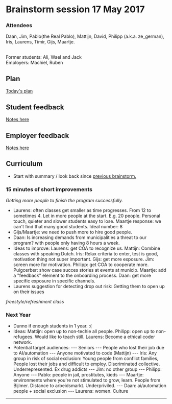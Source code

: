# Brainstorm session 17 May 2017

### Attendees
Daan, Jim, Pablo(the Real Pablo), Mattijn, David, Philipp (a.k.a. ze_german), Iris, Laurens, Timir, Gijs, Maartje.

<br>Former students: Ali, Wael and Jack
<br>Employers: Machiel, Ruben

## Plan
[Today's plan](https://github.com/HackYourFuture/curriculum/blob/master/brainstorm-17May2017/brainstorm-17May2017.md)

## Student feedback
[Notes here](JackWaelAli-feedback.md)

## Employer feedback
[Notes here](EmployerFeedback-17May2017.md)

## Curriculum 
- Start with summary / look back since [previous brainstorm.](https://github.com/HackYourFuture/curriculum/blob/master/brainstorm-17May2017/brainstorm-17May2017.md) 

### 15 minutes of short improvements
*Getting more people to finish the program successfully.*
- Laurens:  often classes get smaller as time progresses. From 12 to sometimes 4. Let in more people at the start. E.g. 20 people. Personal touch, quieter and slower students easy to lose. Maartje response: we can't find that many good students. Ideal number: 8
- Gijs/Maartje: we need to push more to hire good people.
- Daan: Is increasing demands from municipalities a threat to our program? with people only having 8 hours a week. 
- Ideas to improve: Laurens: get COA to recognize us. Mattijn: Combine classes with speaking Dutch. Iris: Relax criteria to enter, test is good, motivation thing not super important. Gijs: get more exposure. Jim: screen more for motivation. Philipp: get COA to cooperate more. Puigcerber: show case succes stories at events at municip. Maartje: add a "feedback" element to the onboarding process. Daan: get more specific exposure in specific channels. 
- Laurens suggestion for detecting drop out risk: Getting them to open up on their issues

*freestyle/refreshment class*

### Next Year
- Dunno if enough students in 1 year. :(
- Ideas: Mattijn: open up to non-techie all people. Philipp: open up to non-refugees. Would like to teach still. Laurens: Become a ethical coder network. 
- Potential target audiences:
--- Seniors
--- People who lost their job due to AI/automation
--- Anyone motivated to code (Mattijn)
--- Iris: Any group in risk of social exclusion: Young people from conflict families, People lost their jobs and difficult to employ. Discriminated collective. Underrepresented. Ex drug addicts
--- Jim: no other group
--- Philipp: Anyone
--- Pablo: people in jail, prostitutes, kieds
--- Maartje: environments where you're not stimulated to grow, learn. People from Bijlmer. Distance to arbeidsmarkt. Underpriviled.
--- Daan: ai/automation people + social exclusion
--- Laurens: women. Culture


*********************************************





